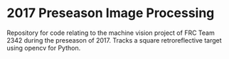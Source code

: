 # 2017 Preseason Image Processing

Repository for code relating to the machine vision project of FRC Team 2342 during the preseason of 2017. Tracks a square retroreflective target using opencv for Python.
